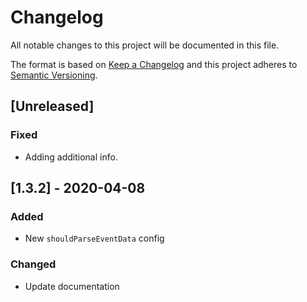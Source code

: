 # Changelog

All notable changes to this project will be documented in this file.

The format is based on [Keep a Changelog](http://keepachangelog.com/en/1.0.0/)
and this project adheres to [Semantic Versioning](http://semver.org/spec/v2.0.0.html).

## [Unreleased]

### Fixed

- Adding additional info.

## [1.3.2] - 2020-04-08

### Added

- New `shouldParseEventData` config

### Changed

- Update documentation
